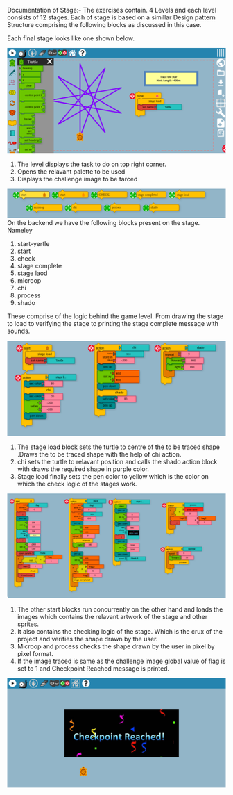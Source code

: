 Documentation of Stage:-
The exercises contain. 4 Levels and each level consists of 12 stages.
Each of stage is based on a simillar  Design pattern Structure comprising the  following blocks as discussed in this case. 

Each final stage looks like one shown below.

![Level](https://github.com/vaibhavdaren/turtleblocksjs/blob/tutorials/tutcompsite/documentation/doc1.PNG)

1. The level displays the task to do on top right corner.
2. Opens the relavant palette to be used
3. Displays the challenge image to be tarced



![Level](https://github.com/vaibhavdaren/turtleblocksjs/blob/tutorials/tutcompsite/documentation/doc2.PNG)
On the backend we have the following blocks present on the stage.
Nameley
1. start-yertle
2. start
3. check
4. stage complete
5. stage laod
6. microop
7. chi 
8. process
9. shado

These  comprise of the logic behind the game level. From drawing the stage to load to verifying the stage to printing the stage complete message with sounds.

![Level](https://github.com/vaibhavdaren/turtleblocksjs/blob/tutorials/tutcompsite/documentation/doc3.PNG)

1. The stage load block sets the turtle to centre of the to be traced shape .Draws the to be traced shape with the help of chi action.  
2. chi sets the turtle to relavant position and calls the shado action block with draws the required shape in purple color.
3. Stage load finally sets the pen color to yellow which is the color on which the check logic of the stages work.

![Level](https://github.com/vaibhavdaren/turtleblocksjs/blob/tutorials/tutcompsite/documentation/doc4.PNG)

1. The other start blocks run concurrently on the other hand and loads the images which contains the relavant artwork of the stage and other sprites.
2. It also contains the checking logic of the stage. Which is the crux of the project and verifies the shape drawn by the user.
3. Microop and process checks the shape drawn by the user in pixel by pixel format.
4. If the image traced is same as the challenge image  global value of flag is set to 1 and Checkpoint Reached message is printed.

![Level](https://github.com/vaibhavdaren/turtleblocksjs/blob/tutorials/tutcompsite/documentation/doc5.PNG)

 

